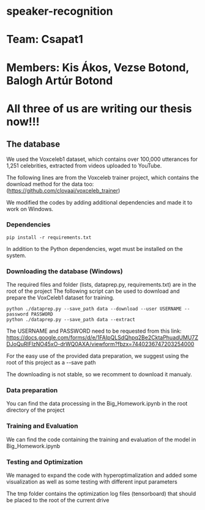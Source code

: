 # speaker-recognition

# Team: Csapat1
# Members: Kis Ákos, Vezse Botond, Balogh Artúr Botond


# All three of us are writing our thesis now!!!


## The database
We used the Voxceleb1 dataset, which contains over 100,000 utterances for 1,251 celebrities, extracted from videos uploaded to YouTube.

The following lines are from the Voxceleb trainer project, which contains the download method for the data too:
(https://github.com/clovaai/voxceleb_trainer)

We modified the codes by adding additional dependencies and made it to work on Windows.

### Dependencies
```
pip install -r requirements.txt
```
In addition to the Python dependencies, wget must be installed on the system.

### Downloading the database (Windows)

The required files and folder (lists, dataprep.py, requirements.txt) are in the root of the project
The following script can be used to download and prepare the VoxCeleb1 dataset for training.

```
python ./dataprep.py --save_path data --download --user USERNAME --password PASSWORD 
python ./dataprep.py --save_path data --extract
```
The USERNAME and PASSWORD need to be requested from this link: https://docs.google.com/forms/d/e/1FAIpQLSdQhpq2Be2CktaPhuadUMU7ZDJoQuRlFlzNO45xO-drWQ0AXA/viewform?fbzx=7440236747203254000

For the easy use of the provided data preparation, we suggest using the root of this project as a --save path

The downloading is not stable, so we recomment to download it manualy.

### Data preparation 

You can find the data processing in the Big_Homework.ipynb in the root directory of the project

### Training and Evaluation

We can find the code containing the training and evaluation of the model in Big_Homework.ipynb

### Testing and Optimization

We managed to expand the code with hyperoptimalization and added some visualization as well as some testing with different input parameters

The tmp folder contains the optimization log files (tensorboard) that should be placed to the root of the current drive
